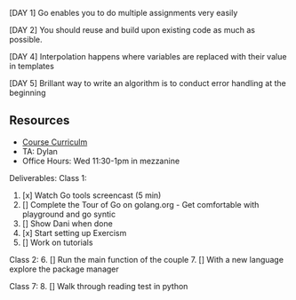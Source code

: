 [DAY 1] Go enables you to do multiple assignments very easily

[DAY 2] You should reuse and build upon existing code as much as possible.

[DAY 4] Interpolation happens where variables are replaced with their value in templates

[DAY 5] Brillant way to write an algorithm is to conduct error handling at the beginning

## Resources
- [Course Curriculm](make.sc/bew2.5)
- TA: Dylan
- Office Hours: Wed 11:30-1pm in mezzanine

Deliverables:
Class 1:
  1. [x] Watch Go tools screencast (5 min)
  2. [] Complete the Tour of Go on golang.org
    - Get comfortable with playground and go syntic
  3. [] Show Dani when done
  4. [x] Start setting up Exercism
  5. [] Work on tutorials

Class 2:
  6. [] Run the main function of the couple
  7. [] With a new language explore the package manager

Class 7:
  8. [] Walk through reading test in python